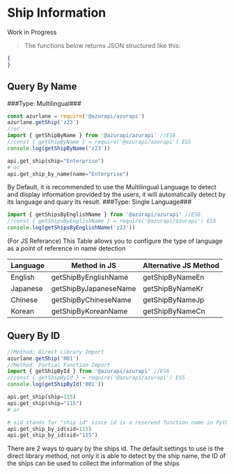# Ship Information
Work in Progress
> The functions below returns JSON structured like this:

```json
{
}
```
## Query By Name
###Type: Multilingual###
```javascript
const azurlane = require('@azurapi/azurapi')
azurlane.getShip('z23')
//or
import { getShipByName } from '@azurapi/azurapi' //ES6
//const { getShipByName } = require('@azurapi/azurapi') ES5
console.log(getShipByName('z23'))
```
```python
api.get_ship(ship="Enterprise")
# or
api.get_ship_by_name(name="Enterprise")
```
By Default, it is recommended to use the Multilingual Language to detect and display information provided by the users, it will automatically detect by its language and quary its result.
###Type: Single Language###
```javascript
import { getShipsByEnglishName } from '@azurapi/azurapi' //ES6
//const { getShipsByEnglishName } = require('@azurapi/azurapi') ES5
console.log(getShipsByEnglishName('z23'))
```
(For JS Referance)
This Table allows you to configure the type of language as a point of reference in name detection

| Language | Method in JS          | Alternative JS Method |
| -------- | --------------------- | --------------------- |
| English  | getShipByEnglishName  | getShipByNameEn       |
| Japanese | getShipByJapaneseName | getShipByNameKr       |
| Chinese  | getShipByChineseName  | getShipByNameJp       |
| Korean   | getShipByKoreanName   | getShipByNameCn       |


## Query By ID

```javascript
//Method: Direct Library Import
azurlane.getShip('001')
//Method: Partial Function Import
import { getShipById } from '@azurapi/azurapi' //ES6
//const { getShipById } = require('@azurapi/azurapi') ES5
console.log(getShipById('001'))
```
```python
api.get_ship(ship=115)
api.get_ship(ship="115")
# or

# sid stands for "ship id" since id is a reserved function name in Python
api.get_ship_by_id(sid=115)
api.get_ship_by_id(sid="115")
```

There are 2 ways to quary by the ships id. The default settings to use is the direct library method, not only it is able to detect by the ship name, the ID of the ships can be used to collect the information of the ships
